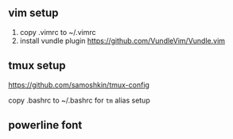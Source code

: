 ## vim setup

1. copy .vimrc to ~/.vimrc
2. install vundle plugin https://github.com/VundleVim/Vundle.vim


## tmux setup

https://github.com/samoshkin/tmux-config

copy .bashrc to ~/.bashrc for `tm` alias setup


## powerline font